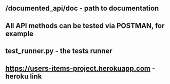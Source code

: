 ## /documented_api/doc - path to documentation
## All API methods can be tested via POSTMAN, for example
## test_runner.py - the tests runner
## https://users-items-project.herokuapp.com - heroku link